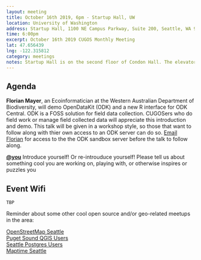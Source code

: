 ```yaml
---
layout: meeting
title: October 16th 2019, 6pm - Startup Hall, UW
location: University of Washington
address: Startup Hall, 1100 NE Campus Parkway, Suite 200, Seattle, WA 98195
time: 6:00pm
excerpt: October 16th 2019 CUGOS Monthly Meeting
lat: 47.656439
lng: -122.315812
category: meetings
notes: Startup Hall is on the second floor of Condon Hall. The elevator locks at 5 PM. Someone from CUGOS will be there to let you in.
---
```

## Agenda  

**Florian Mayer**, an Ecoinformatician at the Western Australian
Department of Biodiversity, will demo OpenDataKit (ODK) and a new R
interface for ODK Central. ODK is a FOSS solution for field data
collection. CUGOSers who do field work or manage field collected data
will appreciate this introduction and demo. This talk will be given in
a workshop style, so those that want to follow along with thier own
access to an ODK server can do so. [Email
Florian](mailto:florian.wendelin.mayer@gmail.com) for access to the the ODK
sandbox server before the talk to follow along.

**[@you](http://cugos.org/people/)** Introduce yourself! Or re-introuduce yourself! Please tell us about something cool you are working on, playing with, or otherwise inspires or puzzles you

## Event Wifi
```
TBP
```

Reminder about some other cool open source and/or geo-related meetups in the area:
  
[OpenStreetMap Seattle](https://www.meetup.com/OpenStreetMap-Seattle/)  
[Puget Sound QGIS Users](https://www.meetup.com/Puget-Sound-QGIS-Users-Group/)  
[Seattle Postgres Users](https://www.meetup.com/Seattle-Postgres/)  
[Maptime Seattle](https://www.meetup.com/MaptimeSEA/)  
